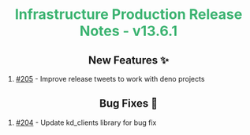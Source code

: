 <h1 align="center" style="color: mediumseagreen;font-weight: bold;">
Infrastructure Production Release Notes - v13.6.1
</h1>



<h2 align="center" style="font-weight: bold;">New Features ✨</h2>

1. [#205](https://github.com/KinsonDigital/Infrastructure/issues/205) - Improve release tweets to work with deno projects

<h2 align="center" style="font-weight: bold;">Bug Fixes 🐛</h2>

1. [#204](https://github.com/KinsonDigital/Infrastructure/issues/204) - Update kd_clients library for bug fix
